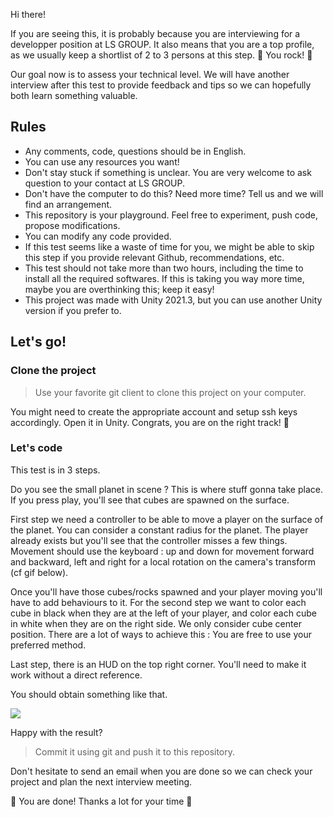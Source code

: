 Hi there! 

If you are seeing this, it is probably because you are interviewing for a developper position at LS GROUP. It also means that you are a top profile, as we usually keep a shortlist of 2 to 3 persons at this step. :sparkler: You rock! :sparkler:

Our goal now is to assess your technical level. We will have another interview after this test to provide feedback and tips so we can hopefully both learn something valuable.

## Rules

- Any comments, code, questions should be in English.
- You can use any resources you want!
- Don't stay stuck if something is unclear. You are very welcome to ask question to your contact at LS GROUP.
- Don't have the computer to do this? Need more time? Tell us and we will find an arrangement.
- This repository is your playground. Feel free to experiment, push code, propose modifications.
- You can modify any code provided.
- If this test seems like a waste of time for you, we might be able to skip this step if you provide relevant Github, recommendations, etc.
- This test should not take more than two hours, including the time to install all the required softwares. If this is taking you way more time, maybe you are overthinking this; keep it easy!
- This project was made with Unity 2021.3, but you can use another Unity version if you prefer to.

## Let's go!
### Clone the project

> Use your favorite git client to clone this project on your computer.

You might need to create the appropriate account and setup ssh keys accordingly.
Open it in Unity. 
Congrats, you are on the right track! :rocket:

### Let's code

This test is in 3 steps.

Do you see the small planet in scene ? This is where stuff gonna take place. If you press play, you'll see that cubes are spawned on the surface.

First step we need a controller to be able to move a player on the surface of the planet. You can consider a constant radius for the planet. 
The player already exists but you'll see that the controller misses a few things. Movement should use the keyboard : up and down for movement forward and backward, left and right for a local rotation on the camera's transform (cf gif below).

Once you'll have those cubes/rocks spawned and your player moving you'll have to add behaviours to it.
For the second step we want to color each cube in black when they are at the left of your player, and color each cube in white when they are on the right side. We only consider cube center position.
There are a lot of ways to achieve this : You are free to use your preferred method.

Last step, there is an HUD on the top right corner. You'll need to make it work without a direct reference.

You should obtain something like that.

![](technicalResult.gif)

Happy with the result? 

> Commit it using git and push it to this repository. 

Don't hesitate to send an email when you are done so we can check your project and plan the next interview meeting.

:tada: You are done! Thanks a lot for your time :tada:















